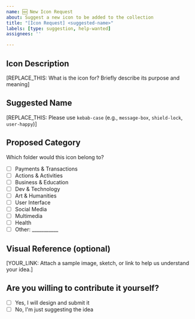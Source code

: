 ```yaml
---
name: 🆕 New Icon Request
about: Suggest a new icon to be added to the collection
title: "[Icon Request] <suggested-name>"
labels: [type: suggestion, help-wanted]
assignees: ''

---
```


## Icon Description
[REPLACE_THIS: What is the icon for? Briefly describe its purpose and meaning]

## Suggested Name
[REPLACE_THIS: Please use `kebab-case` (e.g., `message-box`, `shield-lock`, `user-happy`)]

## Proposed Category
Which folder would this icon belong to?  
- [ ] Payments & Transactions
- [ ] Actions & Activities
- [ ] Business & Education
- [ ] Dev & Technology
- [ ] Art & Humanities
- [ ] User Interface
- [ ] Social Media
- [ ] Multimedia
- [ ] Health 
- [ ] Other: ___________

## Visual Reference (optional)
[YOUR_LINK: Attach a sample image, sketch, or link to help us understand your idea.]

## Are you willing to contribute it yourself?
- [ ] Yes, I will design and submit it
- [ ] No, I'm just suggesting the idea